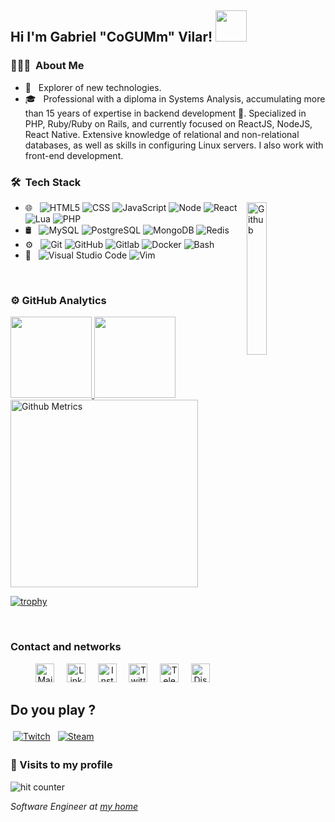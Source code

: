 <h2>Hi I'm Gabriel "CoGUMm" Vilar! <img src="https://media.giphy.com/media/12oufCB0MyZ1Go/giphy.gif" width="50"></h2>

<h3> 👨🏻‍💻 &nbsp;About Me </h3>

- 🧭 &nbsp; Explorer of new technologies.
- 🎓 &nbsp; Professional with a diploma in Systems Analysis, accumulating more than 15 years of expertise in backend development 💜. Specialized in PHP, Ruby/Ruby on Rails, and currently focused on ReactJS, NodeJS, React Native. Extensive knowledge of relational and non-relational databases, as well as skills in configuring Linux servers. I also work with front-end development.

<h3> 🛠 &nbsp;Tech Stack</h3>
<img width="25%" align="right" alt="Github" src="https://media.giphy.com/media/M9gbBd9nbDrOTu1Mqx/giphy.gif" />

- 🌐 &nbsp;
  ![HTML5](https://img.shields.io/badge/-HTML5-333333?style=flat&logo=HTML5)
  ![CSS](https://img.shields.io/badge/-CSS-333333?style=flat&logo=CSS3&logoColor=1572B6)
  ![JavaScript](https://img.shields.io/badge/-JavaScript-333333?style=flat&logo=javascript)
  ![Node](https://img.shields.io/badge/-Node-333333?style=flat&logo=typescript)
  ![React](https://img.shields.io/badge/-React-333333?style=flat&logo=react)
  ![Lua](https://img.shields.io/badge/-Lua-333333?style=flat&logo=lua)
  ![PHP](https://img.shields.io/badge/-PHP-333333?style=flat&logo=php&logoColor=4bc425)
- 🛢 &nbsp;
  ![MySQL](https://img.shields.io/badge/-MySQL-333333?style=flat&logo=mysql)
  ![PostgreSQL](https://img.shields.io/badge/-PostgreSQL-333333?style=flat&logo=postgresql)
  ![MongoDB](https://img.shields.io/badge/-MongoDB-333333?style=flat&logo=mongodb)
  ![Redis](https://img.shields.io/badge/-Redis-333333?style=flat&logo=redis)
- ⚙️ &nbsp;
  ![Git](https://img.shields.io/badge/-Git-333333?style=flat&logo=git)
  ![GitHub](https://img.shields.io/badge/-GitHub-333333?style=flat&logo=github)
  ![Gitlab](https://img.shields.io/badge/-Gitlab-333333?style=flat&logo=gitlab)
  ![Docker](https://img.shields.io/badge/-docker-333333?style=flat&logo=docker)
  ![Bash](https://img.shields.io/badge/-Terminal-333333?style=flat&logo=powershell)
- 🔧 &nbsp;
  ![Visual Studio Code](https://img.shields.io/badge/-Visual%20Studio%20Code-333333?style=flat&logo=visual-studio-code&logoColor=007ACC)
  ![Vim](https://img.shields.io/badge/-Vim-333333?style=flat&logo=vim&logoColor=007ACC)

<br/>

<h3> ⚙️  GitHub Analytics </h3>
  
<a href="https://github.com/cogumm">
  <img height="130em" src="https://github-readme-stats.vercel.app/api?username=cogumm&theme=react&show_icons=true" style"max-width: 100%;" />
  <img height="130em" src="https://github-readme-stats.vercel.app/api/top-langs/?username=cogumm&theme=react&layout=compact" style"max-width: 100%;" />
  <img height="300em" src="https://metrics.lecoq.io/cogumm" alt="Github Metrics" style"max-width: 100%;>
</a>

<br/>
                                                                                       
[![trophy](https://github-profile-trophy.vercel.app/?username=cogumm&theme=dracula&column=3&margin-w=15&margin-h=15)](https://github.com/ryo-ma/github-profile-trophy)                                     


<br/>

### Contact and networks
<p align="center">
  <a href="mailto:gabriel@cogumm.net" target="_blank"><img src="https://cogumm.net/githubassets/my_svgs/gmail.svg" width="30px" alt="Mail"></a> &nbsp; &nbsp;
  <a href="https://www.linkedin.com/in/cogumm/" target="_blank"><img src="https://cogumm.net/githubassets/my_svgs/linkedin.svg" width="30px" alt="LinkedIn"></a> &nbsp; &nbsp;
  <a href="https://instagram.com/cogumm" target="_blank"><img src="https://cogumm.net/githubassets/my_svgs/instagram.svg" width="30px" alt="Instagram"></a> &nbsp; &nbsp;
  <a href="https://twitter.com/cogumm" target="_blank"><img src="https://cogumm.net/githubassets/my_svgs/twitter.svg" width="30px" alt="Twitter"></a> &nbsp; &nbsp;
  <a href="https://t.me/cogumm" target="_blank"><img src="https://cogumm.net/githubassets/my_svgs/telegram.svg" width="30px" alt="Telegram"></a> &nbsp; &nbsp;
  <a href="https://discordapp.com/users/114420862161125378" target="_blank"><img src="https://cogumm.net/githubassets/my_svgs/discord.svg" width="30px" alt="Discord"></a> &nbsp; &nbsp;
</p>

## Do you play ?
<a href="https://www.twitch.tv/xcogumm" target="_blank"><img src="https://cogumm.net/githubassets/svg/streaming/twitch.svg" style="vertical-align:top; margin:4px" alt="Twitch"></a>
<a href="http://steamcommunity.com/id/cogumm/" target="_blank"><img src="https://cogumm.net/githubassets/svg/social/steam.svg" style="vertical-align:top; margin:4px" alt="Steam"></a>

<h3>🧍 Visits to my profile </h3>
  <img src="https://profile-counter.glitch.me/cogumm/count.svg" alt="hit counter" align="center">

<p>
    <em>
        Software Engineer at <a href="http://cogumm.net">my home</a><br />
    </em>
</p>
                                                        

